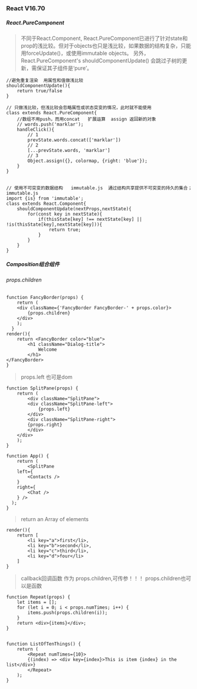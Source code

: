 ### React V16.70

##### React.PureComponent

	
> 不同于React.Component, React.PureComponent已进行了针对state和prop的浅比较。但对于objects也只是浅比较，如果数据的结构复杂，只能用forceUpdate()，或使用immutable objects。
> 另外，React.PureComponent's shouldComponentUpdate() 会跳过子树的更新，需保证其子组件是‘pure’。

	
	//避免重复渲染  用属性和值做浅比较
	shouldComponentUpdate(){
    	return true/false
	}

	// 只做浅比较，但浅比较会忽略属性或状态突变的情况，此时就不能使用
	class extends React.PureComponent{
    	//数组不用push，而用concat   扩展运算  assign 返回新的对象
    	// words.push('marklar');
    	handleClick(){
       		// 1
       		prevState.words.concat(['marklar'])
			// 2
        	[...prevState.words, 'marklar']
			// 3
        	Object.assign({}, colormap, {right: 'blue'});
    	}
	}


	// 使用不可突变的数据结构   immutable.js  通过结构共享提供不可突变的持久的集合；
	immutable.js
	import {is} from 'immutable';
	class extends React.Component{
    	shouldComponentUpdate(nextProps,nextState){
        	for(const key in nextState){
            	if(thisState[key] !== nextState[key] || !is(thisState[key],nextState[key])){
                	return true;
            	}
        	}
    	}
	}


##### Composition组合组件
###### props.children

	function FancyBorder(props) {
		return (
    	<div className={'FancyBorder FancyBorder-' + props.color}>
      		{props.children}
      	</div>
      	);
      }
	render(){	
		return <FancyBorder color="blue">
      		<h1 className="Dialog-title">
        		Welcome
      		</h1>
	</FancyBorder>
	}

> props.left 也可是dom

	function SplitPane(props) {
		return (
    		<div className="SplitPane">
      		<div className="SplitPane-left">
        		{props.left}
      		</div>
      		<div className="SplitPane-right">
        	{props.right}
      		</div>
    	</div>
    	);
    }

	function App() {
		return (
    		<SplitPane
      	left={
        	<Contacts />
      	}
      	right={
        	<Chat />
      	} />
      );
    }


> return  an Array of elements

	render(){
		return [
    		<li key="a">first</li>,
    		<li key="b">second</li>,
    		<li key="c">third</li>,
    		<li key="d">four</li>        
    	]
    }


> callback回调函数 作为 props.children,可传参！！！ props.children也可以是函数
			
	function Repeat(props) {
		let items = [];	
		for (let i = 0; i < props.numTimes; i++) {
    		items.push(props.children(i));	
    	}
    	return <div>{items}</div>;
    }


	function ListOfTenThings() {
		return (
    		<Repeat numTimes={10}>
      		{(index) => <div key={index}>This is item {index} in the list</div>}
    		</Repeat>
    	);
    }
